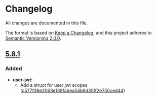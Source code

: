 # Changelog

All changes are documented in this file.

The format is based on [Keep a Changelog](https://keepachangelog.com/en/1.0.0/),
and this project adheres to [Semantic Versioning 2.0.0](https://semver.org/).

## [5.8.1](https://github.com/PlaceOS/models/compare/v5.8.1...v5.8.0)

### Added

- **user-jwt:**
  - Add a struct for user jwt scopes ([c577f39e2063e139fabea54b6d35ff2e750ced44](https://github.com/PlaceOS/models/commit/c577f39e2063e139fabea54b6d35ff2e750ced44))

